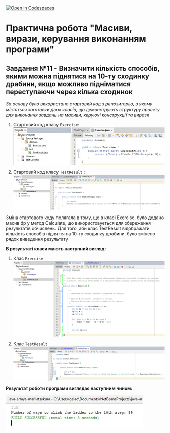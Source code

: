 [![Open in Codespaces](https://classroom.github.com/assets/launch-codespace-7f7980b617ed060a017424585567c406b6ee15c891e84e1186181d67ecf80aa0.svg)](https://classroom.github.com/open-in-codespaces?assignment_repo_id=11335842)
# Практична робота "Масиви, вирази, керування виконанням програми"
## Завдання №11 - Визначити кількість способів, якими можна піднятися на 10-ту сходинку драбини, якщо можливо підніматися переступаючи через кілька сходинок

*За основу було використано стартовий код з репозиторію, в якому містяться заготовки двох класів, що демонструють структуру проекту для виконання завдань на масиви, керуючі конструкції та вирази*

1. Стартовий код класу ```Exercise```:
   <img src="https://github.com/ppc-ntu-khpi/java-arrays-mariiatsykura/blob/master/src/start1.jpeg" align="center" >
   
3. Стартовий код класу ```TestResult``` :
    <img src="https://github.com/ppc-ntu-khpi/java-arrays-mariiatsykura/blob/master/src/start2.jpeg" align="center" >
   
Зміна стартового коду полягала в тому, що в класі Exercise, було додано масив dp у метод Calculate, що використовується для збереження результатів обчислень. Для того, аби клас TestResult відображати кількість способів підняття на 10-ту сходинку драбини, було змінено рядок виведення результату

**В результаті класи мають наступний вигляд:**
1. Клас ```Exercise```
   <img src="https://github.com/ppc-ntu-khpi/java-arrays-mariiatsykura/blob/master/src/new1.jpeg" align="center" >
   
2. Клас ```TestResult```
   <img src="https://github.com/ppc-ntu-khpi/java-arrays-mariiatsykura/blob/master/src/new2.jpeg" align="center" >

**Результат роботи програми виглядає наступним чином:**

<img src="https://github.com/ppc-ntu-khpi/java-arrays-mariiatsykura/blob/master/src/result.jpeg" align="center" >



